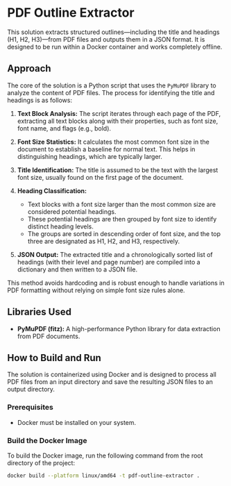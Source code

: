 # PDF Outline Extractor

This solution extracts structured outlines—including the title and headings (H1, H2, H3)—from PDF files and outputs them in a JSON format. It is designed to be run within a Docker container and works completely offline.

## **Approach**

The core of the solution is a Python script that uses the `PyMuPDF` library to analyze the content of PDF files. The process for identifying the title and headings is as follows:

1.  **Text Block Analysis:** The script iterates through each page of the PDF, extracting all text blocks along with their properties, such as font size, font name, and flags (e.g., bold).

2.  **Font Size Statistics:** It calculates the most common font size in the document to establish a baseline for normal text. This helps in distinguishing headings, which are typically larger.

3.  **Title Identification:** The title is assumed to be the text with the largest font size, usually found on the first page of the document.

4.  **Heading Classification:**
    * Text blocks with a font size larger than the most common size are considered potential headings.
    * These potential headings are then grouped by font size to identify distinct heading levels.
    * The groups are sorted in descending order of font size, and the top three are designated as H1, H2, and H3, respectively.

5.  **JSON Output:** The extracted title and a chronologically sorted list of headings (with their level and page number) are compiled into a dictionary and then written to a JSON file.

This method avoids hardcoding and is robust enough to handle variations in PDF formatting without relying on simple font size rules alone.

## **Libraries Used**

* **PyMuPDF (fitz):** A high-performance Python library for data extraction from PDF documents.

## **How to Build and Run**

The solution is containerized using Docker and is designed to process all PDF files from an input directory and save the resulting JSON files to an output directory.

### **Prerequisites**

* Docker must be installed on your system.

### **Build the Docker Image**

To build the Docker image, run the following command from the root directory of the project:

```bash
docker build --platform linux/amd64 -t pdf-outline-extractor .